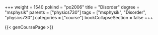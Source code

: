 +++
weight = 1540
pokind = "po2006"
title = "Disorder"
degree = "msphysik"
parents = ["physics730"]
tags = ["msphysik", "Disorder", "physics730"]
categories = ["course"]
bookCollapseSection = false
+++

{{< genCoursePage >}}
